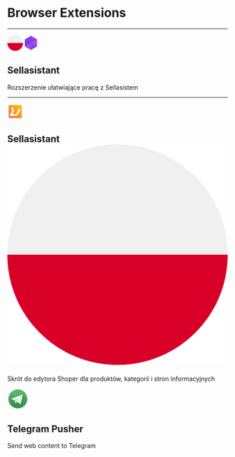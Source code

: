 # Browser Extensions
***

<img src="assets/images/poland.png" width="36"><img src="assets/images/ico/sa.png" width="36">

## Sellasistant

Rozszerzenie ułatwiające pracę z Sellasistem

***

![Edytor Stronn Shoper](assets/images/ico/ess.png)

## Sellasistant ![Poland](assets/images/poland.png)
Skrót do edytora Shoper dla produktów, kategorii i stron informacyjnych

![Telegram Pusher](assets/images/ico/tp.png)
## Telegram Pusher
Send web content to Telegram


